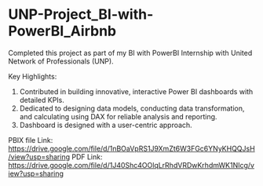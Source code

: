 # UNP-Project_BI-with-PowerBI_Airbnb

Completed this project as part of my BI with PowerBI Internship with United Network of Professionals (UNP).

Key Highlights:

1. Contributed in building innovative, interactive Power BI dashboards with detailed KPIs.
2. Dedicated to designing data models, conducting data transformation, and calculating using DAX for reliable analysis and reporting.
3. Dashboard is designed with a user-centric approach.


PBIX file Link: https://drive.google.com/file/d/1nBOaVpRS1J9XmZt6W3FGc6YNyKHQQJsH/view?usp=sharing
PDF Link: https://drive.google.com/file/d/1J40Shc4OOlqLrRhdVRDwKrhdmWK1NIcg/view?usp=sharing
